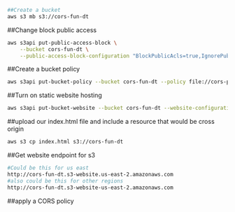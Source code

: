 ```sh
##Create a bucket
aws s3 mb s3://cors-fun-dt
```
##Change block public access
```sh
aws s3api put-public-access-block \
    --bucket cors-fun-dt \
    --public-access-block-configuration "BlockPublicAcls=true,IgnorePublicAcls=true,BlockPublicPolicy=false,RestrictPublicBuckets=false"
```
##Create a bucket policy
```sh
aws s3api put-bucket-policy --bucket cors-fun-dt --policy file://cors-policy.json
```
##Turn on static website hosting
```sh
aws s3api put-bucket-website --bucket cors-fun-dt --website-configuration file://website.json
```
##upload our index.html file and include a resource that would be cross origin
```sh
aws s3 cp index.html s3://cors-fun-dt
```

##Get website endpoint for s3
```sh
#Could be this for us east
http://cors-fun-dt.s3-website.us-east-2.amazonaws.com
#also could be this for other regions
http://cors-fun-dt.s3-website-us-east-2.amazonaws.com
```
##apply a CORS policy